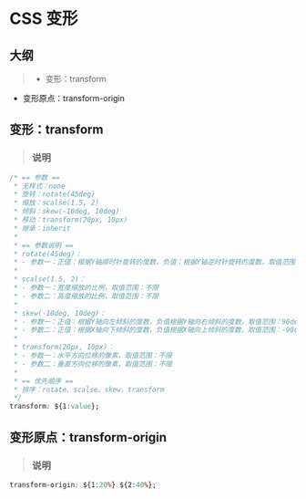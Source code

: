 # CSS 变形

## 大纲
> * 变形：transform
* 变形原点：transform-origin

## 变形：transform
> ### 说明
```css
/* == 参数 ==
 * 无样式：none
 * 旋转：rotate(45deg)
 * 缩放：scalse(1.5, 2)
 * 倾斜：skew(-10deg, 10deg)
 * 移动：transform(20px, 10px)
 * 继承：inherit
 *
 * == 参数说明 ==
 * rotate(45deg)：
 * - 参数一：正值：根据Y轴顺时针旋转的度数，负值：根据Y轴逆时针旋转的度数，取值范围：-180deg至180deg
 *
 * scalse(1.5, 2)：
 * - 参数一：宽度缩放的比例，取值范围：不限
 * - 参数二：高度缩放的比例，取值范围：不限
 *
 * skew(-10deg, 10deg)：
 * - 参数一：正值：根据Y轴向左倾斜的度数，负值根据Y轴向右倾斜的度数，取值范围：90deg至-90deg
 * - 参数二：正值：根据X轴向下倾斜的度数，负值根据X轴向上倾斜的度数，取值范围：-90deg至90deg
 *
 * transform(20px, 10px)：
 * - 参数一：水平方向位移的像素，取值范围：不限
 * - 参数二：垂直方向位移的像素，取值范围：不限
 *
 * == 优先顺序 ==
 * 排序：rotate、scalse、skew、transform
 */
transform: ${1:value};
```

## 变形原点：transform-origin
> ### 说明
```css
transform-origin: ${1:20%} ${2:40%};
```
